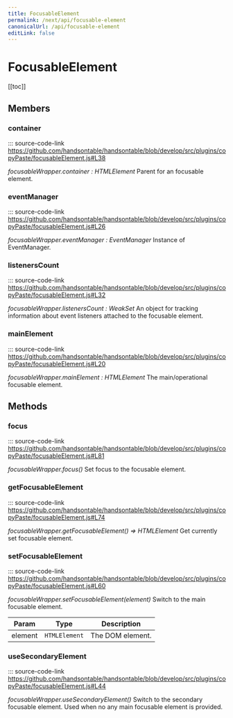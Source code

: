 ```yaml
---
title: FocusableElement
permalink: /next/api/focusable-element
canonicalUrl: /api/focusable-element
editLink: false
---
```


# FocusableElement

[[toc]]
## Members

### container
::: source-code-link https://github.com/handsontable/handsontable/blob/develop/src/plugins/copyPaste/focusableElement.js#L38
  

_focusableWrapper.container : HTMLElement_
Parent for an focusable element.



### eventManager
::: source-code-link https://github.com/handsontable/handsontable/blob/develop/src/plugins/copyPaste/focusableElement.js#L26
  

_focusableWrapper.eventManager : EventManager_
Instance of EventManager.



### listenersCount
::: source-code-link https://github.com/handsontable/handsontable/blob/develop/src/plugins/copyPaste/focusableElement.js#L32
  

_focusableWrapper.listenersCount : WeakSet_
An object for tracking information about event listeners attached to the focusable element.



### mainElement
::: source-code-link https://github.com/handsontable/handsontable/blob/develop/src/plugins/copyPaste/focusableElement.js#L20
  

_focusableWrapper.mainElement : HTMLElement_
The main/operational focusable element.


## Methods

### focus
::: source-code-link https://github.com/handsontable/handsontable/blob/develop/src/plugins/copyPaste/focusableElement.js#L81
  

_focusableWrapper.focus()_
Set focus to the focusable element.



### getFocusableElement
::: source-code-link https://github.com/handsontable/handsontable/blob/develop/src/plugins/copyPaste/focusableElement.js#L74
  

_focusableWrapper.getFocusableElement() ⇒ HTMLElement_
Get currently set focusable element.



### setFocusableElement
::: source-code-link https://github.com/handsontable/handsontable/blob/develop/src/plugins/copyPaste/focusableElement.js#L60
  

_focusableWrapper.setFocusableElement(element)_
Switch to the main focusable element.


| Param | Type | Description |
| --- | --- | --- |
| element | `HTMLElement` | The DOM element. |



### useSecondaryElement
::: source-code-link https://github.com/handsontable/handsontable/blob/develop/src/plugins/copyPaste/focusableElement.js#L44
  

_focusableWrapper.useSecondaryElement()_
Switch to the secondary focusable element. Used when no any main focusable element is provided.



